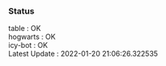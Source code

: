 ### Status


table : OK  
hogwarts : OK  
icy-bot : OK  
Latest Update : 2022-01-20 21:06:26.322535
